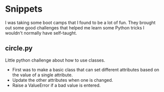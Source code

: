 # Snippets
I was taking some boot camps that I found to be a lot of fun. They brought out some good challenges that helped me learn some Python tricks I wouldn't normally have self-taught.

## circle.py

Little python challenge about how to use classes.

* First was to make a basic class that can set different attributes based on the value of a single attribute.
* Update the other attributes when one is changed.
* Raise a ValueError if a bad value is entered.
